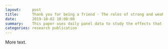 ```yaml
---
layout:     post
title:      Thank you for being a friend - The roles of strong and weak social network ties in attracting backers to crowdfunded campaigns
date:       2019-10-02 10:00:00
summary:    This paper uses daily panel data to study the effects that entrepreneurs’ social networks have on the success of their projects seeking capital from a potentially large group of individual investors (i.e. crowdfunding). Much of the literature to date demonstrates both theoretically and empirically that the benefit of large social networks accrues at the beginning of the crowdfunding campaign and are commonly the initial contributions that the project receives. We find this is consistent with unsuccessful campaigns, however, among successful campaigns many of the benefits of large online social networks occur only after the project has met its funding goal. In particular, we find that entrepreneurs with relatively large online social networks receive a statistically significantly larger number of backers only after the project is successfully funded. It is hypothesized this result is due to the composition of strong and weak ties in the entrepreneur’s social network. Importantly, when a project reaches its funding goal a positive signal of its quality is sent to those in the entrepreneur’s social network and motivates the relatively large group of weak ties in it to contribute. As a result, it puts into question the value that strong ties can have in aiding entrepreneurs in reaching their funding goal.
categories: research publication
---
```


More text. 

